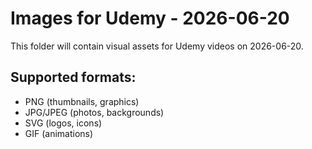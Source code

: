 # Images for Udemy - 2026-06-20

This folder will contain visual assets for Udemy videos on 2026-06-20.

## Supported formats:
- PNG (thumbnails, graphics)
- JPG/JPEG (photos, backgrounds)
- SVG (logos, icons)
- GIF (animations)
